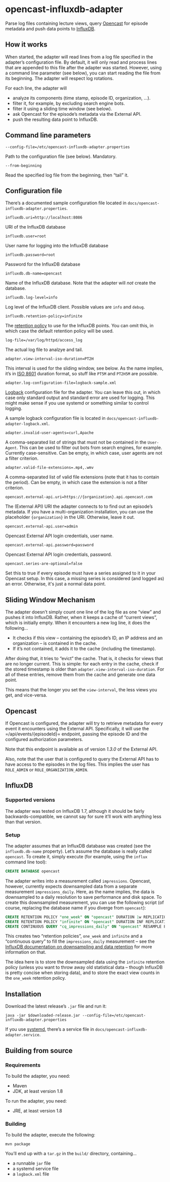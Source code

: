 # opencast-influxdb-adapter #

Parse log files containing lecture views, query [Opencast](https://opencast.org) for episode metadata and push data points to [InfluxDB](https://www.influxdata.com).

## How it works ##

When started, the adapter will read lines from a log file specified in the adapter’s configuration file. By default, it will only read and process lines that are appended to this file after the adapter was started. However, using a command line parameter (see below), you can start reading the file from its beginning. The adapter will respect log rotations.

For each line, the adapter will

  * analyze its components (time stamp, episode ID, organization, …).
  * filter it, for example, by excluding search engine bots.
  * filter it using a sliding time window (see below).
  * ask Opencast for the episode’s metadata via the External API.
  * push the resulting data point to InfluxDB.

## Command line parameters ##

    --config-file=/etc/opencast-influxdb-adapter.properties

Path to the configuration file (see below). Mandatory.

    --from-beginning

Read the specified log file from the beginning, then “tail” it.

## Configuration file ##

There’s a documented sample configuration file located in `docs/opencast-influxdb-adapter.properties`.

    influxdb.uri=http://localhost:8086

URI of the InfluxDB database

    influxdb.user=root

User name for logging into the InfluxDB database

    influxdb.password=root

Password for the InfluxDB database

    influxdb.db-name=opencast

Name of the InfluxDB database. Note that the adapter will *not* create the database.

    influxdb.log-level=info

Log level of the InfluxDB client. Possible values are `info` and `debug`.

    influxdb.retention-policy=infinite

The [retention policy](https://docs.influxdata.com/influxdb/v1.7/guides/downsampling_and_retention/) to use for the InfluxDB points. You can omit this, in which case the default retention policy will be used.

    log-file=/var/log/httpd/access_log

The actual log file to analzye and tail.

    adapter.view-interval-iso-duration=PT2H

This interval is used for the sliding window, see below. As the name implies, it’s in [ISO 8601](https://de.wikipedia.org/wiki/ISO_8601) duration format, so stuff like `PT5M` and `PT2H5M` are possible.

    adapter.log-configuration-file=logback-sample.xml

[Logback](https://logback.qos.ch/manual/configuration.html) configuration file for the adapter. You can leave this out, in which case only standard output and standard error are used for logging. This might make sense if you use systemd or something similar to control logging.

A sample logback configuration file is located in `docs/opencast-influxdb-adapter-logback.xml`.

    adapter.invalid-user-agents=curl,Apache

A comma-separated list of strings that must not be contained in the `User-Agent`. This can be used to filter out bots from search engines, for example. Currently case-sensitive. Can be empty, in which case, user agents are not a filter criterion.

    adapter.valid-file-extensions=.mp4,.wmv

A comma-separated list of valid file extensions (note that it has to contain the period). Can be empty, in which case the extension is not a filter criterion.

    opencast.external-api.uri=https://{organization}.api.opencast.com

The (External API) URI the adapter connects to to find out an episode’s metadata. If you have a multi-organization installation, you can use the placeholder `{organization}` in the URI. Otherwise, leave it out.

    opencast.external-api.user=admin

Opencast External API login credentials, user name.

    opencast.external-api.password=password

Opencast External API login credentials, password.

    opencast.series-are-optional=false

Set this to true if every episode must have a series assigned to it in your Opencast setup. In this case, a missing series is considered (and logged as) an error. Otherwise, it's just a normal data point.

## Sliding Window Mechanism ##

The adapter doesn’t simply count one line of the log file as one “view” and pushes it into InfluxDB. Rather, when it keeps a cache of “current views”, which is initially empty. When it encounters a new log line, it does the following…

  * It checks if this view – containing the episode’s ID, an IP address and an organization – is contained in the cache.
  * If it’s not contained, it adds it to the cache (including the timestamp).

After doing that, it tries to “evict” the cache. That is, it checks for views that are no longer current. This is simple: for each entry in the cache, check if the stored timestamp is older than `adapter.view-interval-iso-duration`. For all of these entries, remove them from the cache and generate one data point.

This means that the longer you set the `view-interval`, the less views you get, and vice-versa.

## Opencast ##

If Opencast is configured, the adapter will try to retrieve metadata for every event it encounters using the External API. Specifically, it will use the =/api/events/{episodeId}= endpoint, passing the episode ID and the configured authorization parameters.

Note that this endpoint is available as of version *1.3.0* of the External API.

Also, note that the user that is configured to query the External API has to have access to the episodes in the log files. This implies the user has `ROLE_ADMIN` or `ROLE_ORGANIZATION_ADMIN`.

## InfluxDB ##

### Supported versions ###

The adapter was tested on InfluxDB 1.7, although it should be fairly backwards-compatible, we cannot say for sure it’ll work with anything less than that version.

### Setup ###

The adapter assumes that an InfluxDB database was created (see the `influxdb.db-name` property). Let’s assume the database is really called `opencast`. To create it, simply execute (for example, using the `influx` command line tool):

``` sql
CREATE DATABASE opencast
```

The adapter writes into a measurement called `impressions`. Opencast, however, currently expects downsampled data from a separate measurement `impressions_daily`. Here, as the name implies, the data is downsampled to a daily resolution to save performance and disk space. To create this downsampled measurement, you can use the following script (of course, replacing the database name if you diverge from `opencast`):

``` sql
CREATE RETENTION POLICY "one_week" ON "opencast" DURATION 1w REPLICATION 1 DEFAULT
CREATE RETENTION POLICY "infinite" ON "opencast" DURATION INF REPLICATION 1
CREATE CONTINUOUS QUERY "cq_impressions_daily" ON "opencast" RESAMPLE EVERY 1h BEGIN SELECT SUM(value) as value INTO "infinite"."impressions_daily" FROM "impressions" GROUP BY time(1d), seriesId, episodeId, organizationId END
```

This creates two “retention policies”, `one_week` and `infinite` and a “continuous query” to fill the `impressions_daily` measurement – see the [InfluxDB documentation on downsampling and data retention](https://docs.influxdata.com/influxdb/v1.7/guides/downsampling_and_retention/) for more information on that.

The idea here is to store the downsampled data using the `infinite` retention policy (unless you want to throw away old statistical data – though InfluxDB is pretty concise when storing data), and to store the exact view counts in the `one_week` retention policy.

## Installation ##

Download the latest release’s `.jar` file and run it:

    java -jar $downloaded-release.jar --config-file=/etc/opencast-influxdb-adapter.properties

If you use [systemd](https://www.freedesktop.org/wiki/Software/systemd/), there’s a service file in `docs/opencast-influxdb-adapter.service`.

## Building from source ##

### Requirements ###

To build the adapter, you need:

  * Maven
  * JDK, at least version 1.8

To run the adapter, you need:

  * JRE, at least version 1.8

### Building ###

To build the adapter, execute the following:

``` shell
mvn package
```

You’ll end up with a `tar.gz` in the `build/` directory, containing…

  * a runnable `jar` file
  * a systemd service file
  * a `logback.xml` file
